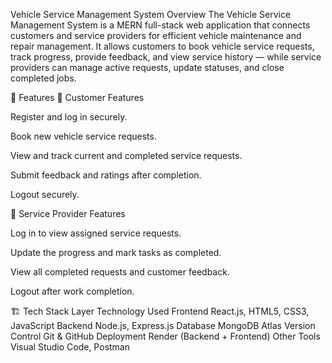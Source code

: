 Vehicle Service Management System
Overview
The Vehicle Service Management System is a MERN full-stack web application that connects customers and service providers for efficient vehicle maintenance and repair management.
It allows customers to book vehicle service requests, track progress, provide feedback, and view service history — while service providers can manage active requests, update statuses, and close completed jobs.

🧩 Features
👤 Customer Features

Register and log in securely.

Book new vehicle service requests.

View and track current and completed service requests.

Submit feedback and ratings after completion.

Logout securely.

🧰 Service Provider Features

Log in to view assigned service requests.

Update the progress and mark tasks as completed.

View all completed requests and customer feedback.

Logout after work completion.

🏗️ Tech Stack
Layer	Technology Used
Frontend	React.js, HTML5, CSS3, JavaScript
Backend	Node.js, Express.js
Database	MongoDB Atlas
Version Control	Git & GitHub
Deployment	Render (Backend + Frontend)
Other Tools	Visual Studio Code, Postman
